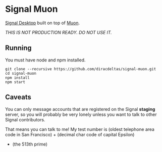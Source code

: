 # Signal Muon

[Signal Desktop](https://github.com/WhisperSystems/Signal-Desktop) built on top
of [Muon](https://github.com/Brave/muon).

*THIS IS NOT PRODUCTION READY. DO NOT USE IT.*

## Running

You must have node and npm installed.

```
git clone --recursive https://github.com/diracdeltas/signal-muon.git
cd signal-muon
npm install
npm start
```

## Caveats

You can only message accounts that are registered on the Signal **staging**
server, so you will probably be very lonely unless you want to talk to other
Signal contributors.

That means you can talk to me! My test number is (oldest
telephone area code in San Francisco) + (decimal char code of capital Epsilon)
+ (the 513th prime)
